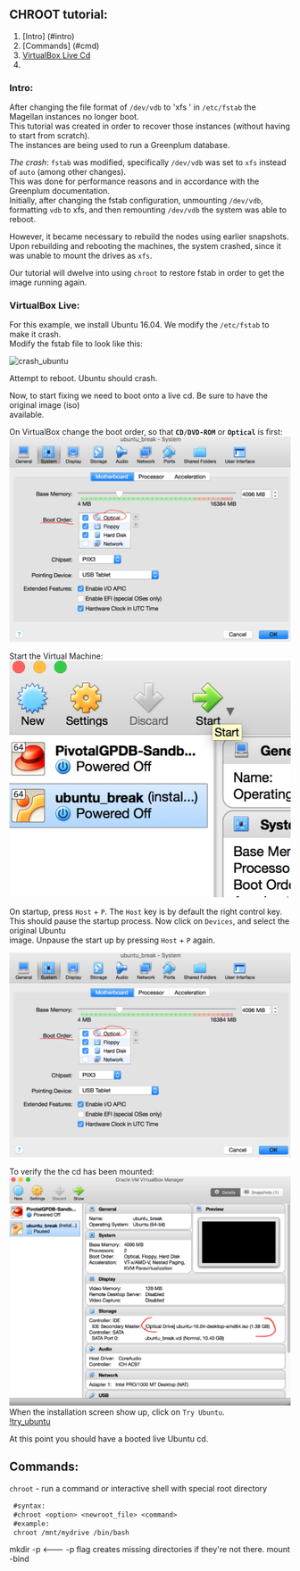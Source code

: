 ## CHROOT tutorial:  
  1. [Intro] (#intro)   
  2. [Commands] (#cmd)  
  3. [VirtualBox Live Cd](#live)  
  4. []()
  
<a id = "intro"> </a>
### Intro: 
After changing the file format of `/dev/vdb` to 'xfs ' in `/etc/fstab` the Magellan instances
no longer boot.   
This tutorial was created in order to recover those instances (without having to start from scratch).  
The instances are being used to run a Greenplum database.   

_The crash_:
`fstab` was modified, specifically `/dev/vdb` was set to `xfs` instead of `auto` (among other changes).  
This was done for performance reasons and in accordance with the Greenplum documentation.  
Initially, after changing the fstab configuration, unmounting `/dev/vdb`, formatting `vdb` to xfs, and then remounting `/dev/vdb`
the system was able to reboot.  
  
However, it became necessary to rebuild the nodes using earlier snapshots. Upon rebuilding and rebooting the machines, 
the system crashed, since it was unable to mount the drives as `xfs`.   

Our tutorial will dwelve into using `chroot` to restore fstab in order to get the image running again.  

<a id ="live"></a>
### VirtualBox Live:  
For this example, we install Ubuntu 16.04. We modify the `/etc/fstab` to make it crash.  
Modify the fstab file to look like this:   

  ![crash_ubuntu]()  

Attempt to reboot. Ubuntu should crash.  

Now, to start fixing we need to boot onto a live cd. Be sure to have the original image (iso)  
available. 

On VirtualBox change the boot order, so that **`CD/DVD-ROM`** or **`Optical`** is first:  
 ![boot_order](https://github.com/syuja/ssh_tut/blob/master/img/boot_order.png)  

Start the Virtual Machine:  
  ![start_machine](https://github.com/syuja/ssh_tut/blob/master/img/start_machine.png)  
  
On startup, press `Host` + `P`. The `Host` key is by default the right control key.  
This should pause the startup process. Now click on `Devices`, and select the original Ubuntu  
image. Unpause the start up by pressing `Host` + `P` again.   
  
  ![ubuntu_image](https://github.com/syuja/ssh_tut/blob/master/img/boot_order.png)  
  
To verify the the cd has been mounted:  
  ![verify](https://github.com/syuja/ssh_tut/blob/master/img/verify.png)
When the installation screen show up, click on `Try Ubuntu`.   
  [!try_ubuntu](https://github.com/syuja/ssh_tut/blob/master/img/try_ubuntu.png)  
  
At this point you should have a booted live Ubuntu cd.  


<a id = "cmd"> </a>
## Commands:  
`chroot` - run a command or interactive shell with special root directory  

     #syntax:  
     #chroot <option> <newroot_file> <command>  
     #example:  
     chroot /mnt/mydrive /bin/bash  
  
  
mkdir -p <--- -p flag creates missing directories if they're not there.
mount -bind
